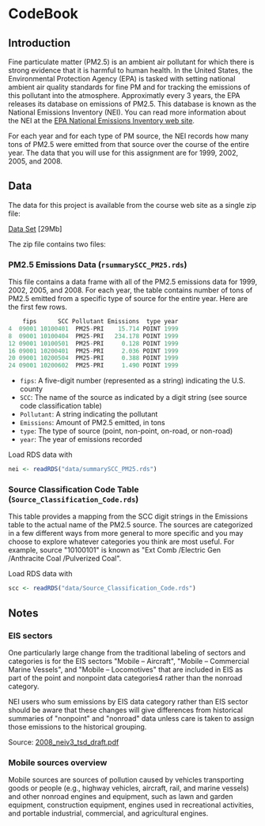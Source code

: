 CodeBook
========

Introduction
------------

Fine particulate matter (PM2.5) is an ambient air pollutant for which there is
strong evidence that it is harmful to human health. In the United States, the
Environmental Protection Agency (EPA) is tasked with setting national ambient
air quality standards for fine PM and for tracking the emissions of this
pollutant into the atmosphere. Approximatly every 3 years, the EPA releases its
database on emissions of PM2.5. This database is known as the National
Emissions Inventory (NEI). You can read more information about the NEI at the
[EPA National Emissions Inventory web
site](http://www.epa.gov/ttn/chief/eiinformation.html).

For each year and for each type of PM source, the NEI records how many tons of
PM2.5 were emitted from that source over the course of the entire year. The
data that you will use for this assignment are for 1999, 2002, 2005, and 2008.

Data
----

The data for this project is available from the course web site as a single zip
file:

[Data Set](https://d396qusza40orc.cloudfront.net/exdata%2Fdata%2FNEI_data.zip) [29Mb]

The zip file contains two files:

### PM2.5 Emissions Data (`rsummarySCC_PM25.rds`)

This file contains a data frame with all of the PM2.5 emissions data for 1999,
2002, 2005, and 2008. For each year, the table contains number of tons of PM2.5
emitted from a specific type of source for the entire year. Here are the first
few rows.

```r
    fips      SCC Pollutant Emissions  type year
4  09001 10100401  PM25-PRI    15.714 POINT 1999
8  09001 10100404  PM25-PRI   234.178 POINT 1999
12 09001 10100501  PM25-PRI     0.128 POINT 1999
16 09001 10200401  PM25-PRI     2.036 POINT 1999
20 09001 10200504  PM25-PRI     0.388 POINT 1999
24 09001 10200602  PM25-PRI     1.490 POINT 1999
```

* `fips`: A five-digit number (represented as a string) indicating the U.S. county
* `SCC`: The name of the source as indicated by a digit string (see source code classification table)
* `Pollutant`: A string indicating the pollutant
* `Emissions`: Amount of PM2.5 emitted, in tons
* `type`: The type of source (point, non-point, on-road, or non-road)
* `year`: The year of emissions recorded

Load RDS data with

```r
nei <- readRDS("data/summarySCC_PM25.rds")
```

### Source Classification Code Table (```Source_Classification_Code.rds```)

This table provides a mapping from the SCC digit strings in the Emissions table
to the actual name of the PM2.5 source. The sources are categorized in a few
different ways from more general to more specific and you may choose to explore
whatever categories you think are most useful. For example, source "10100101"
is known as "Ext Comb /Electric Gen /Anthracite Coal /Pulverized Coal".

Load RDS data with

```r
scc <- readRDS("data/Source_Classification_Code.rds")
```

Notes
-----

### EIS sectors

One particularly large change from the traditional labeling of sectors and
categories is for the EIS sectors "Mobile – Aircraft", "Mobile – Commercial
Marine Vessels", and "Mobile – Locomotives" that are included in EIS as part of
the point and nonpoint data categories4 rather than the nonroad category. 

NEI users who sum emissions by EIS data category rather than EIS sector should
be aware that these changes will give differences from historical summaries of
"nonpoint" and "nonroad" data unless care is taken to assign those emissions to
the historical grouping. 

Source: [2008_neiv3_tsd_draft.pdf](data/2008_neiv3_tsd_draft.pdf)

### Mobile sources overview

Mobile sources are sources of pollution caused by vehicles transporting goods or people (e.g., highway vehicles,
aircraft, rail, and marine vessels) and other nonroad engines and equipment, such as lawn and garden
equipment, construction equipment, engines used in recreational activities, and portable industrial, commercial,
and agricultural engines. 